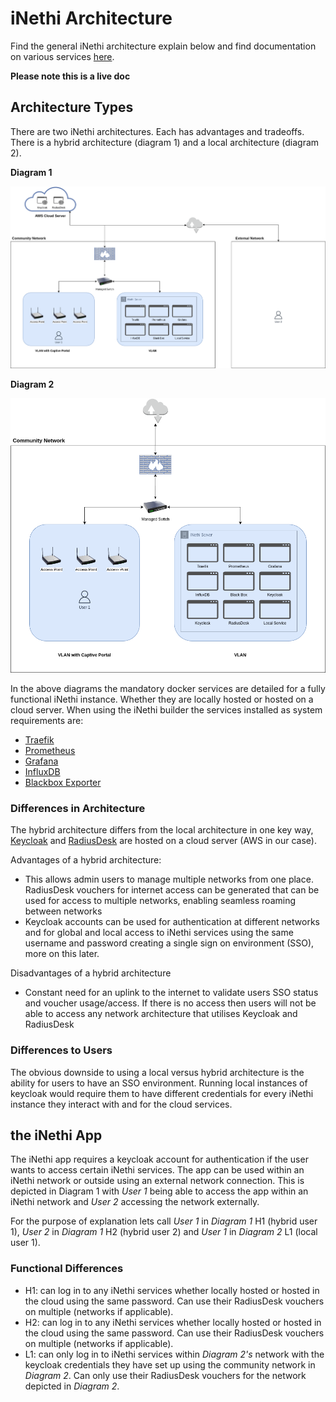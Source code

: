 # iNethi Architecture
Find the general iNethi architecture explain below and find documentation on various services [here](docs).

**Please note this is a live doc**

## Architecture Types
There are two iNethi architectures. Each has advantages and tradeoffs. There is a hybrid architecture (diagram 1) and a 
local architecture (diagram 2).

**Diagram 1**

<img src="diagrams/iNethi-mixed-architecture-overview.png" alt="hybrid architecture diagram" width="800"/>

**Diagram 2**

<img src="diagrams/iNethi-local-architecture-overview.png" alt="local architecture diagram" width="800"/>

In the above diagrams the mandatory docker services are detailed for a fully functional iNethi instance. Whether they 
are locally hosted or hosted on a cloud server. When using the iNethi builder the services installed as system 
requirements are:
- [Traefik](https://traefik.io/traefik/)
- [Prometheus](https://prometheus.io/)
- [Grafana](https://grafana.com/)
- [InfluxDB](https://www.influxdata.com/)
- [Blackbox Exporter](https://prometheus.io/docs/guides/multi-target-exporter/)

### Differences in Architecture
The hybrid architecture differs from the local architecture in one key way, [Keycloak](https://www.keycloak.org/) and 
[RadiusDesk](https://github.com/RADIUSdesk) are hosted on a cloud server (AWS in our case). 

Advantages of a hybrid architecture:
- This allows admin users to manage multiple networks from one place. RadiusDesk vouchers for internet access can be 
generated that can be used for access to multiple networks, enabling seamless roaming between networks
- Keycloak accounts can be used for authentication at different networks and for global and local access to iNethi services
using the same username and password creating a single sign on environment (SSO), more on this later.

Disadvantages of a hybrid architecture
- Constant need for an uplink to the internet to validate users SSO status and voucher usage/access. If there is no
access then users will not be able to access any network architecture that utilises Keycloak and RadiusDesk

### Differences to Users
The obvious downside to using a local versus hybrid architecture is the ability for users to have an SSO environment.
Running local instances of keycloak would require them to have different credentials for every iNethi instance they interact with and for the cloud
services.

## the iNethi App
The iNethi app requires a keycloak account for authentication if the user wants to access certain iNethi services. The
app can be used within an iNethi network or outside using an external network connection. This is depicted in Diagram 1
with _User 1_ being able to access the app within an iNethi network and _User 2_ accessing the network externally.

For the purpose of explanation lets call _User 1_ in _Diagram 1_ H1 (hybrid user 1), _User 2_ in _Diagram 1_ H2 
(hybrid user 2) and _User 1_ in _Diagram 2_ L1 (local user 1).

### Functional Differences
- H1: can log in to any iNethi services whether locally hosted or hosted in the cloud using the same password. Can use 
their RadiusDesk vouchers on multiple (networks if applicable).
- H2: can log in to any iNethi services whether locally hosted or hosted in the cloud using the same password. Can use
  their RadiusDesk vouchers on multiple (networks if applicable).
- L1: can only log in to iNethi services within _Diagram 2's_ network with the keycloak credentials they have set up 
using the community network in _Diagram 2_. Can only use their RadiusDesk vouchers for the network depicted in 
_Diagram 2_.
